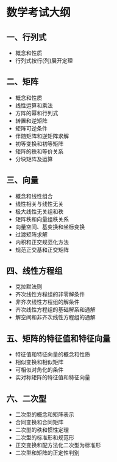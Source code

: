 # 数学考试大纲

## 一、行列式

- 概念和性质
- 行列式按行(列)展开定理

## 二、矩阵

- 概念和性质
- 线性运算和乘法
- 方阵的幂和行列式
- 转置和逆矩阵
- 矩阵可逆条件
- 伴随矩阵和逆矩阵求解
- 初等变换和初等矩阵
- 矩阵的秩和等价关系
- 分块矩阵及运算

## 三、向量

- 概念和线性组合
- 线性相关与线性无关
- 极大线性无关组和秩
- 矩阵秩和向量组秩关系
- 向量空间、基变换和坐标变换
- 过渡矩阵求解
- 内积和正交规范化方法
- 规范正交基和正交矩阵

## 四、线性方程组

- 克拉默法则
- 齐次线性方程组的非零解条件
- 非齐次线性方程组的解条件
- 齐次线性方程组的基础解系和通解
- 解空间和非齐次线性方程组的通解

## 五、矩阵的特征值和特征向量

- 特征值和特征向量的概念和性质
- 相似变换和相似矩阵
- 可相似对角化的条件
- 实对称矩阵的特征值和特征向量

## 六、二次型

- 二次型的概念和矩阵表示
- 合同变换和合同矩阵
- 二次型的秩和惯性定理
- 二次型的标准形和规范形
- 正交变换和配方法化二次型为标准形
- 二次型和矩阵的正定性判别
